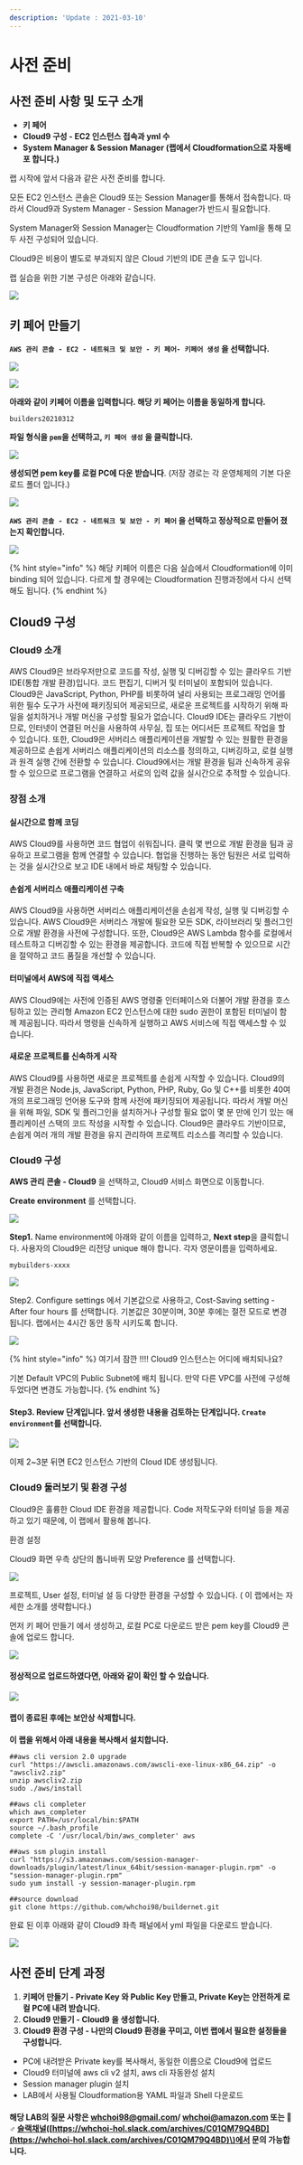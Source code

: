 ```yaml
---
description: 'Update : 2021-03-10'
---
```


# 사전 준비

## 사전 준비 사항 및 도구 소개 

* **키 페어**
* **Cloud9 구성 - EC2 인스턴스 접속과 yml 수**
* **System Manager & Session Manager \(랩에서 Cloudformation으로 자동배포 합니다.\)** 

랩 시작에 앞서 다음과 같은 사전 준비를 합니다.

모든 EC2 인스턴스 콘솔은 Cloud9 또는 Session Manager를 통해서 접속합니다. 따라서 Cloud9과 System Manager - Session Manager가 반드시 필요합니다.

System Manager와 Session Manager는 Cloudformation 기반의 Yaml을 통해 모두 사전 구성되어 있습니다.

Cloud9은 비용이 별도로 부과되지 않은 Cloud 기반의 IDE 콘솔 도구 입니다.

랩 실습을 위한 기본 구성은 아래와 같습니다.

![](../.gitbook/assets/image%20%28151%29.png)

## 키 페어 만들기

**`AWS 관리 콘솔 - EC2 - 네트워크 및 보안 - 키 페어- 키페어 생성` 을 선택합니다.**

![](../.gitbook/assets/image%20%2882%29.png)

![](../.gitbook/assets/image%20%2888%29.png)

**아래와 같이 키페어 이름을 입력합니다. 해당 키 페어는 이름을 동일하게 합니다.**

```text
builders20210312
```

**파일 형식을 `pem`을 선택하고, `키 페어 생성` 을 클릭합니다.**

![](../.gitbook/assets/image%20%2883%29.png)

**생성되면 pem key를 로컬 PC에 다운 받습니다**. \(저장 경로는 각 운영체제의 기본 다운로드 폴더 입니다.\)

![](../.gitbook/assets/image%20%2891%29.png)

**`AWS 관리 콘솔 - EC2 - 네트워크 및 보안 - 키 페어` 을 선택하고 정상적으로 만들어 졌는지 확인합니다.**

![](../.gitbook/assets/image%20%2881%29.png)

{% hint style="info" %}
해당 키페어 이름은 다음 실습에서 Cloudformation에 이미 binding 되어 있습니다. 다르게 할 경우에는 Cloudformation 진행과정에서 다시 선택해도 됩니다.
{% endhint %}

## Cloud9 구성

### Cloud9 소개

AWS Cloud9은 브라우저만으로 코드를 작성, 실행 및 디버깅할 수 있는 클라우드 기반 IDE\(통합 개발 환경\)입니다. 코드 편집기, 디버거 및 터미널이 포함되어 있습니다. Cloud9은 JavaScript, Python, PHP를 비롯하여 널리 사용되는 프로그래밍 언어를 위한 필수 도구가 사전에 패키징되어 제공되므로, 새로운 프로젝트를 시작하기 위해 파일을 설치하거나 개발 머신을 구성할 필요가 없습니다. Cloud9 IDE는 클라우드 기반이므로, 인터넷이 연결된 머신을 사용하여 사무실, 집 또는 어디서든 프로젝트 작업을 할 수 있습니다. 또한, Cloud9은 서버리스 애플리케이션을 개발할 수 있는 원활한 환경을 제공하므로 손쉽게 서버리스 애플리케이션의 리소스를 정의하고, 디버깅하고, 로컬 실행과 원격 실행 간에 전환할 수 있습니다. Cloud9에서는 개발 환경을 팀과 신속하게 공유할 수 있으므로 프로그램을 연결하고 서로의 입력 값을 실시간으로 추적할 수 있습니다.

### 장점 소개

#### 실시간으로 함께 코딩 <a id="Code_Together_in_Real_Time"></a>

AWS Cloud9를 사용하면 코드 협업이 쉬워집니다. 클릭 몇 번으로 개발 환경을 팀과 공유하고 프로그램을 함께 연결할 수 있습니다. 협업을 진행하는 동안 팀원은 서로 입력하는 것을 실시간으로 보고 IDE 내에서 바로 채팅할 수 있습니다.

#### 손쉽게 서버리스 애플리케이션 구축 <a id="Build_Serverless_Applications_with_Ease"></a>

AWS Cloud9을 사용하면 서버리스 애플리케이션을 손쉽게 작성, 실행 및 디버깅할 수 있습니다. AWS Cloud9은 서버리스 개발에 필요한 모든 SDK, 라이브러리 및 플러그인으로 개발 환경을 사전에 구성합니다. 또한, Cloud9은 AWS Lambda 함수를 로컬에서 테스트하고 디버깅할 수 있는 환경을 제공합니다. 코드에 직접 반복할 수 있으므로 시간을 절약하고 코드 품질을 개선할 수 있습니다.

#### 터미널에서 AWS에 직접 액세스 <a id="Direct_Terminal_Access_to_AWS"></a>

AWS Cloud9에는 사전에 인증된 AWS 명령줄 인터페이스와 더불어 개발 환경을 호스팅하고 있는 관리형 Amazon EC2 인스턴스에 대한 sudo 권한이 포함된 터미널이 함께 제공됩니다. 따라서 명령을 신속하게 실행하고 AWS 서비스에 직접 액세스할 수 있습니다.

#### 새로운 프로젝트를 신속하게 시작 <a id="Start_New_Projects_Quickly_"></a>

AWS Cloud9를 사용하면 새로운 프로젝트를 손쉽게 시작할 수 있습니다. Cloud9의 개발 환경은 Node.js, JavaScript, Python, PHP, Ruby, Go 및 C++를 비롯한 40여 개의 프로그래밍 언어용 도구와 함께 사전에 패키징되어 제공됩니다. 따라서 개발 머신을 위해 파일, SDK 및 플러그인을 설치하거나 구성할 필요 없이 몇 분 만에 인기 있는 애플리케이션 스택의 코드 작성을 시작할 수 있습니다. Cloud9은 클라우드 기반이므로, 손쉽게 여러 개의 개발 환경을 유지 관리하여 프로젝트 리소스를 격리할 수 있습니다.

### Cloud9 구성

**AWS 관리 콘솔 - Cloud9**  을 선택하고, Cloud9 서비스 화면으로 이동합니다.

**Create environment** 를 선택합니다.

![](../.gitbook/assets/image%20%2886%29.png)

**Step1.** Name environment에 아래와 같이 이름을 입력하고, **Next step**을 클릭합니다. 사용자의 Cloud9은 리전당 unique 해야 합니다. 각자 영문이름을 입력하세요.

```text
mybuilders-xxxx
```

![](../.gitbook/assets/image%20%2893%29.png)

Step2. Configure settings 에서 기본값으로 사용하고, Cost-Saving setting - After four hours 를 선택합니다. 기본값은 30분이며, 30분 후에는 절전 모드로 변경됩니다. 랩에서는 4시간 동안 동작 시키도록 합니다.

![](../.gitbook/assets/image%20%2890%29.png)

{% hint style="info" %}
여기서 잠깐 !!!! Cloud9 인스턴스는 어디에 배치되나요? 

기본 Default VPC의 Public Subnet에 배치 됩니다. 만약 다른 VPC를 사전에 구성해 두었다면 변경도 가능합니다.
{% endhint %}

#### Step3. Review 단계입니다. 앞서 생성한 내용을 검토하는 단계입니다. `Create environment`를 선택합니다.

![](../.gitbook/assets/image%20%2880%29.png)

이제 2~3분 뒤면 EC2 인스턴스 기반의 Cloud IDE 생성됩니다. 

### Cloud9 둘러보기 및 환경 구성 

Cloud9은 훌륭한 Cloud IDE 환경을 제공합니다. Code 저작도구와 터미널 등을 제공하고 있기 때문에, 이 랩에서 활용해 봅니다.

환경 설정

Cloud9 화면 우측 상단의 톱니바퀴 모양 Preference 를 선택합니다.

![](../.gitbook/assets/image%20%2885%29.png)

프로젝트, User 설정, 터미널 설 등 다양한 환경을 구성할 수 있습니다. \( 이 랩에서는 자세한 소개를 생략합니다.\)

먼저 키 페어 만들기 에서 생성하고, 로컬 PC로 다운로드 받은  pem key를 Cloud9 콘솔에 업로드 합니다.

![](../.gitbook/assets/image%20%2884%29.png)

#### 정상적으로 업로드하였다면, 아래와 같이 확인 할 수 있습니다. 

![](../.gitbook/assets/image%20%2889%29.png)

#### 랩이 종료된 후에는 보안상 삭제합니다. 

**이 랩을 위해서 아래 내용을 복사해서 설치합니다.**

```text
##aws cli version 2.0 upgrade
curl "https://awscli.amazonaws.com/awscli-exe-linux-x86_64.zip" -o "awscliv2.zip"
unzip awscliv2.zip
sudo ./aws/install

##aws cli completer
which aws_completer
export PATH=/usr/local/bin:$PATH
source ~/.bash_profile
complete -C '/usr/local/bin/aws_completer' aws

##aws ssm plugin install
curl "https://s3.amazonaws.com/session-manager-downloads/plugin/latest/linux_64bit/session-manager-plugin.rpm" -o "session-manager-plugin.rpm"
sudo yum install -y session-manager-plugin.rpm

##source download
git clone https://github.com/whchoi98/buildernet.git

```

완료 된 이후 아래와 같이 Cloud9 좌측 패널에서 yml 파일을 다운로드 받습니다. 

![](../.gitbook/assets/image%20%2894%29.png)



## 사전 준비 단계 과정 

1. **키페어 만들기 - Private Key 와 Public Key 만들고, Private Key는 안전하게 로컬 PC에 내려 받습니다.**
2. **Cloud9 만들기 - Cloud9 을 생성합니다.**
3. **Cloud9 환경 구성 - 나만의 Cloud9 환경을 꾸미고, 이번 랩에서 필요한 설정들을 구성합니다.**

* PC에 내려받은 Private key를 복사해서, 동일한 이름으로 Cloud9에 업로드
* Cloud9 터미널에 aws cli v2 설치, aws cli 자동완성 설치
* Session manager plugin 설치
* LAB에서 사용될 Cloudformation용 YAML 파일과 Shell 다운로드



#### 해당 LAB의 질문 사항은 whchoi98@gmail.com/ whchoi@amazon.com 또는 🙋♂ [슬랙채널](https://whchoi-hol.slack.com/archives/C01QM79Q4BD)\([https://whchoi-hol.slack.com/archives/C01QM79Q4BD](https://whchoi-hol.slack.com/archives/C01QM79Q4BD)\)에서 문의 가능합니다. 







